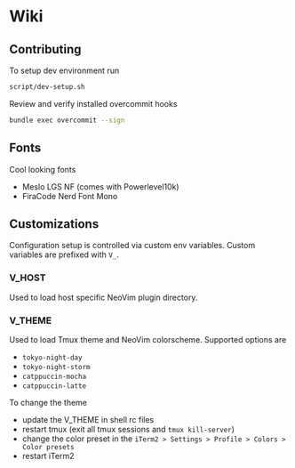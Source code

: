 # Wiki

## Contributing
To setup dev environment run
```bash
script/dev-setup.sh
```

Review and verify installed overcommit hooks
```bash
bundle exec overcommit --sign
```

## Fonts
Cool looking fonts
 - Meslo LGS NF (comes with Powerlevel10k)
 - FiraCode Nerd Font Mono

## Customizations
Configuration setup is controlled via custom env variables. Custom variables are prefixed with `V_`.

### V_HOST
Used to load host specific NeoVim plugin directory.

### V_THEME
Used to load Tmux theme and NeoVim colorscheme. Supported options are
- `tokyo-night-day`
- `tokyo-night-storm`
- `catppuccin-mocha`
- `catppuccin-latte`

To change the theme
- update the V_THEME in shell rc files
- restart tmux (exit all tmux sessions and `tmux kill-server`)
- change the color preset in the `iTerm2 > Settings > Profile > Colors > Color presets`
- restart iTerm2
